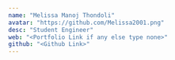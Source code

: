 ```yaml
---
name: "Melissa Manoj Thondoli"
avatar: "https://github.com/Melissa2001.png"
desc: "Student Engineer"
web: "<Portfolio Link if any else type none>"
github: "<Github Link>"
---
```


